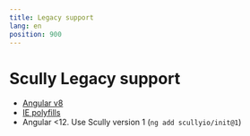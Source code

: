```yaml
---
title: Legacy support
lang: en
position: 900
---
```


# Scully Legacy support

- [Angular v8](/docs/Reference/legacy-support/angular-v8)
- [IE polyfills](/docs/Reference/legacy-support/polyfills)
- Angular <12. Use Scully version 1 (`ng add scullyio/init@1`)
